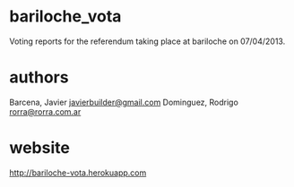 bariloche_vota
==============

Voting reports for the referendum taking place at bariloche on 07/04/2013.

authors
=======
Barcena, Javier <javierbuilder@gmail.com>
Dominguez, Rodrigo <rorra@rorra.com.ar>

website
=======

http://bariloche-vota.herokuapp.com

